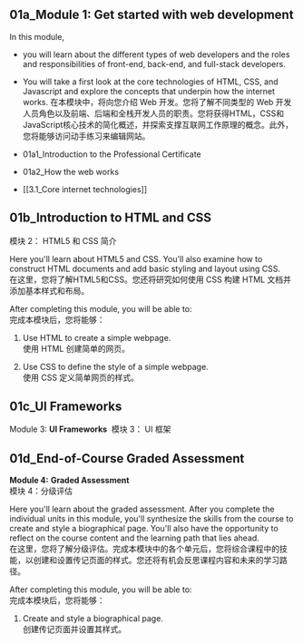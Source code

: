 ## 01a_Module 1: Get started with web development
In this module, 
- you will learn about the different types of web developers and the roles and responsibilities of front-end, back-end, and full-stack developers. 
- You will take a first look at the core technologies of HTML, CSS, and Javascript and explore the concepts that underpin how the internet works.
在本模块中，将向您介绍 Web 开发。您将了解不同类型的 Web 开发人员角色以及前端、后端和全栈开发人员的职责。您将获得HTML，CSS和JavaScript核心技术的简化概述，并探索支撑互联网工作原理的概念。此外，您将能够访问动手练习来编辑网站。

- 01a1_Introduction to the Professional Certificate
- 01a2_How the web works
- [[3.1_Core internet technologies]]

## 01b_Introduction to HTML and CSS

模块 2： HTML5 和 CSS 简介

Here you'll learn about HTML5 and CSS. You'll also examine how to construct HTML documents and add basic styling and layout using CSS.  
在这里，您将了解HTML5和CSS。您还将研究如何使用 CSS 构建 HTML 文档并添加基本样式和布局。

After completing this module, you will be able to:  
完成本模块后，您将能够：

1. Use HTML to create a simple webpage.  
    使用 HTML 创建简单的网页。
    
2. Use CSS to define the style of a simple webpage.   
    使用 CSS 定义简单网页的样式。
    


## 01c_UI Frameworks
Module 3: **UI Frameworks** 
模块 3： UI 框架


## 01d_End-of-Course Graded Assessment
**Module 4:** **Graded Assessment**  
模块 4：分级评估

Here you'll learn about the graded assessment. After you complete the individual units in this module, you'll synthesize the skills from the course to create and style a biographical page. You'll also have the opportunity to reflect on the course content and the learning path that lies ahead.  
在这里，您将了解分级评估。完成本模块中的各个单元后，您将综合课程中的技能，以创建和设置传记页面的样式。您还将有机会反思课程内容和未来的学习路径。

After completing this module, you will be able to:  
完成本模块后，您将能够：

1. Create and style a biographical page.  
    创建传记页面并设置其样式。
